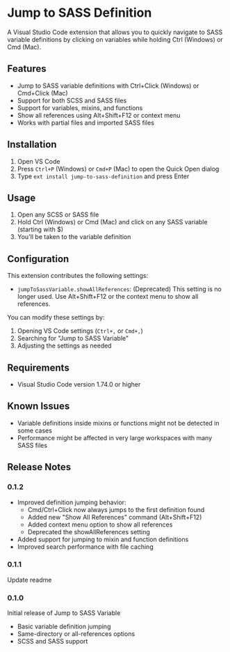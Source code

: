 # Jump to SASS Definition

A Visual Studio Code extension that allows you to quickly navigate to SASS variable definitions by clicking on variables while holding Ctrl (Windows) or Cmd (Mac).

## Features

- Jump to SASS variable definitions with Ctrl+Click (Windows) or Cmd+Click (Mac)
- Support for both SCSS and SASS files
- Support for variables, mixins, and functions
- Show all references using Alt+Shift+F12 or context menu
- Works with partial files and imported SASS files

## Installation

1. Open VS Code
2. Press `Ctrl+P` (Windows) or `Cmd+P` (Mac) to open the Quick Open dialog
3. Type `ext install jump-to-sass-definition` and press Enter

## Usage

1. Open any SCSS or SASS file
2. Hold Ctrl (Windows) or Cmd (Mac) and click on any SASS variable (starting with $)
3. You'll be taken to the variable definition

## Configuration

This extension contributes the following settings:

* `jumpToSassVariable.showAllReferences`: (Deprecated) This setting is no longer used. Use Alt+Shift+F12 or the context menu to show all references.

You can modify these settings by:
1. Opening VS Code settings (`Ctrl+,` or `Cmd+,`)
2. Searching for "Jump to SASS Variable"
3. Adjusting the settings as needed

## Requirements

- Visual Studio Code version 1.74.0 or higher

## Known Issues

- Variable definitions inside mixins or functions might not be detected in some cases
- Performance might be affected in very large workspaces with many SASS files

## Release Notes

### 0.1.2

- Improved definition jumping behavior:
  - Cmd/Ctrl+Click now always jumps to the first definition found
  - Added new "Show All References" command (Alt+Shift+F12)
  - Added context menu option to show all references
  - Deprecated the showAllReferences setting
- Added support for jumping to mixin and function definitions
- Improved search performance with file caching

### 0.1.1

Update readme

### 0.1.0

Initial release of Jump to SASS Variable
- Basic variable definition jumping
- Same-directory or all-references options
- SCSS and SASS support 